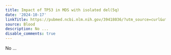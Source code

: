 ```yaml
---
title: Impact of TP53 in MDS with isolated del(5q)
date: '2024-10-17'
linkTitle: https://pubmed.ncbi.nlm.nih.gov/39418036/?utm_source=curl&utm_medium=rss&utm_campaign=journals&utm_content=7603509&fc=None&ff=20241017182559&v=2.18.0.post9+e462414
source: Blood
description: No ...
disable_comments: true
---
```

No ...